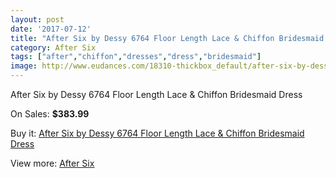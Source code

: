 ```yaml
---
layout: post
date: '2017-07-12'
title: "After Six by Dessy 6764 Floor Length Lace & Chiffon Bridesmaid Dress"
category: After Six
tags: ["after","chiffon","dresses","dress","bridesmaid"]
image: http://www.eudances.com/18310-thickbox_default/after-six-by-dessy-6764-floor-length-lace-chiffon-bridesmaid-dress.jpg
---
```

After Six by Dessy 6764 Floor Length Lace & Chiffon Bridesmaid Dress

On Sales: **$383.99**
<a href="https://www.eudances.com/en/after-six/5372-after-six-by-dessy-6764-floor-length-lace-chiffon-bridesmaid-dress.html"><amp-img layout="responsive" width="600" height="600" src="//www.eudances.com/18310-thickbox_default/after-six-by-dessy-6764-floor-length-lace-chiffon-bridesmaid-dress.jpg" alt="After Six by Dessy 6764 Floor Length Lace & Chiffon Bridesmaid Dress 0" /></a>
<a href="https://www.eudances.com/en/after-six/5372-after-six-by-dessy-6764-floor-length-lace-chiffon-bridesmaid-dress.html"><amp-img layout="responsive" width="600" height="600" src="//www.eudances.com/18311-thickbox_default/after-six-by-dessy-6764-floor-length-lace-chiffon-bridesmaid-dress.jpg" alt="After Six by Dessy 6764 Floor Length Lace & Chiffon Bridesmaid Dress 1" /></a>

Buy it: [After Six by Dessy 6764 Floor Length Lace & Chiffon Bridesmaid Dress](https://www.eudances.com/en/after-six/5372-after-six-by-dessy-6764-floor-length-lace-chiffon-bridesmaid-dress.html "After Six by Dessy 6764 Floor Length Lace & Chiffon Bridesmaid Dress")

View more: [After Six](https://www.eudances.com/en/50-after-six "After Six")